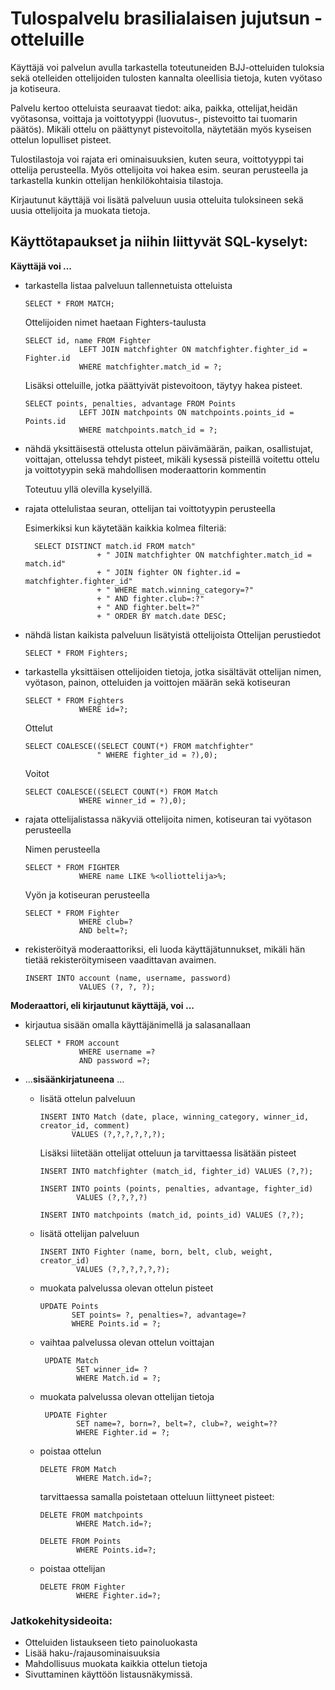 # Tulospalvelu brasilialaisen jujutsun -otteluille
Käyttäjä voi palvelun avulla tarkastella toteutuneiden BJJ-otteluiden tuloksia sekä otelleiden ottelijoiden tulosten kannalta oleellisia tietoja, kuten vyötaso ja kotiseura.

Palvelu kertoo otteluista seuraavat tiedot: aika, paikka, ottelijat,heidän vyötasonsa, voittaja ja voittotyyppi (luovutus-, pistevoitto tai tuomarin päätös). Mikäli ottelu on päättynyt pistevoitolla, näytetään myös kyseisen ottelun lopulliset pisteet.

Tulostilastoja voi rajata eri ominaisuuksien, kuten seura, voittotyyppi tai ottelija perusteella. Myös ottelijoita voi hakea esim. seuran perusteella ja tarkastella kunkin ottelijan henkilökohtaisia tilastoja.

Kirjautunut käyttäjä voi lisätä palveluun uusia otteluita tuloksineen sekä uusia ottelijoita ja muokata tietoja. 

## Käyttötapaukset ja niihin liittyvät SQL-kyselyt:

**Käyttäjä voi ...** 

- tarkastella listaa palveluun tallennetuista otteluista
    ``` 
    SELECT * FROM MATCH;
    ```
    Ottelijoiden nimet haetaan Fighters-taulusta
    ```
    SELECT id, name FROM Fighter 
                LEFT JOIN matchfighter ON matchfighter.fighter_id = Fighter.id
                WHERE matchfighter.match_id = ?;
    ```

    Lisäksi otteluille, jotka päättyivät pistevoitoon, täytyy hakea pisteet.
    ``` 
    SELECT points, penalties, advantage FROM Points 
                LEFT JOIN matchpoints ON matchpoints.points_id = Points.id 
                WHERE matchpoints.match_id = ?;
    ```

- nähdä yksittäisestä ottelusta ottelun päivämäärän, paikan, osallistujat, voittajan, ottelussa tehdyt pisteet, mikäli kysessä pisteillä voitettu ottelu ja voittotyypin sekä mahdollisen moderaattorin kommentin
  
   Toteutuu yllä olevilla kyselyillä. 

- rajata ottelulistaa seuran, ottelijan tai voittotyypin perusteella
  
  Esimerkiksi kun käytetään kaikkia kolmea filteriä:
  ```
    SELECT DISTINCT match.id FROM match"
                  + " JOIN matchfighter ON matchfighter.match_id = match.id"
                  + " JOIN fighter ON fighter.id = matchfighter.fighter_id"
                  + " WHERE match.winning_category=?"
                  + " AND fighter.club=:?"
                  + " AND fighter.belt=?"
                  + " ORDER BY match.date DESC;
  ```

  
- nähdä listan kaikista palveluun lisätyistä ottelijoista
    Ottelijan perustiedot
    ``` 
    SELECT * FROM Fighters;
    ``` 
    
- tarkastella yksittäisen ottelijoiden tietoja, jotka sisältävät ottelijan nimen, vyötason, painon, otteluiden ja voittojen määrän sekä kotiseuran

    ``` 
    SELECT * FROM Fighters
                WHERE id=?;
    ``` 
    Ottelut
    ```
    SELECT COALESCE((SELECT COUNT(*) FROM matchfighter"
                    " WHERE fighter_id = ?),0);
    ```
    Voitot
    ```
    SELECT COALESCE((SELECT COUNT(*) FROM Match
                WHERE winner_id = ?),0);
    ```
 - rajata ottelijalistassa näkyviä ottelijoita nimen, kotiseuran tai vyötason perusteella
    
    Nimen perusteella
    ```
    SELECT * FROM FIGHTER
                WHERE name LIKE %<olliottelija>%;
    ```
    Vyön ja kotiseuran perusteella
    ```
    SELECT * FROM Fighter
                WHERE club=?
                AND belt=?;
    ```

 - rekisteröityä moderaattoriksi, eli luoda käyttäjätunnukset, mikäli hän tietää rekisteröitymiseen vaadittavan avaimen.
    ```
    INSERT INTO account (name, username, password) 
                VALUES (?, ?, ?);
    ```
 
**Moderaattori, eli kirjautunut käyttäjä, voi ...**
    
 - kirjautua sisään omalla käyttäjänimellä ja salasanallaan
    ```
    SELECT * FROM account
                WHERE username =?
                AND password =?;
    ```

 -  ...**sisäänkirjatuneena** ... 
    - lisätä ottelun palveluun
         ```
        INSERT INTO Match (date, place, winning_category, winner_id, creator_id, comment) 
                VALUES (?,?,?,?,?,?);
        ```
        Lisäksi liitetään ottelijat otteluun ja tarvittaessa lisätään pisteet
        ```
        INSERT INTO matchfighter (match_id, fighter_id) VALUES (?,?);
        ```

        ```
        INSERT INTO points (points, penalties, advantage, fighter_id)
                VALUES (?,?,?,?)
        ```
        ```
        INSERT INTO matchpoints (match_id, points_id) VALUES (?,?);
        ```

     - lisätä ottelijan palveluun
        ```
        INSERT INTO Fighter (name, born, belt, club, weight, creator_id) 
                VALUES (?,?,?,?,?,?);
        ```
     - muokata palvelussa olevan ottelun pisteet
         ```
         UPDATE Points 
                SET points= ?, penalties=?, advantage=? 
                WHERE Points.id = ?;
         ```   
     - vaihtaa palvelussa olevan ottelun voittajan
        ```
         UPDATE Match 
                SET winner_id= ?  
                WHERE Match.id = ?;
         ``` 
     - muokata palvelussa olevan ottelijan tietoja
        ```
         UPDATE Fighter 
                SET name=?, born=?, belt=?, club=?, weight=?? 
                WHERE Fighter.id = ?;
         ``` 
     - poistaa ottelun
        ```
        DELETE FROM Match
                WHERE Match.id=?;
        ```
        tarvittaessa samalla poistetaan otteluun liittyneet pisteet:
        ```
        DELETE FROM matchpoints
                WHERE Match.id=?;
        ```
        ```
        DELETE FROM Points
                WHERE Points.id=?;
        ```
     - poistaa ottelijan
        ```
        DELETE FROM Fighter
                WHERE Fighter.id=?;
        ```



### Jatkokehitysideoita:
- Otteluiden listaukseen tieto painoluokasta
- Lisää haku-/rajausominaisuuksia
- Mahdollisuus muokata kaikkia ottelun tietoja
- Sivuttaminen käyttöön listausnäkymissä.